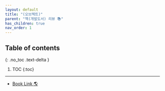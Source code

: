 ```yaml
---
layout: default
title: "(오브젝트)"
parent: "책(개발도서) 리뷰 📚"
has_children: true
nav_order: 1
---
```


## Table of contents
{: .no_toc .text-delta }

1. TOC
{:toc}

---

* [Book Link 🌎](https://ebook-product.kyobobook.co.kr/dig/epd/ebook/E000002928516)

